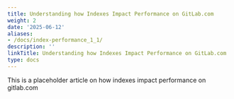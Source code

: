 ```yaml
---
title: Understanding how Indexes Impact Performance on GitLab.com
weight: 2
date: '2025-06-12'
aliases:
- /docs/index-performance_1_1/
description: ''
linkTitle: Understanding how Indexes Impact Performance on GitLab.com
type: docs
---
```


This is a placeholder article on how indexes impact performance on gitlab.com
